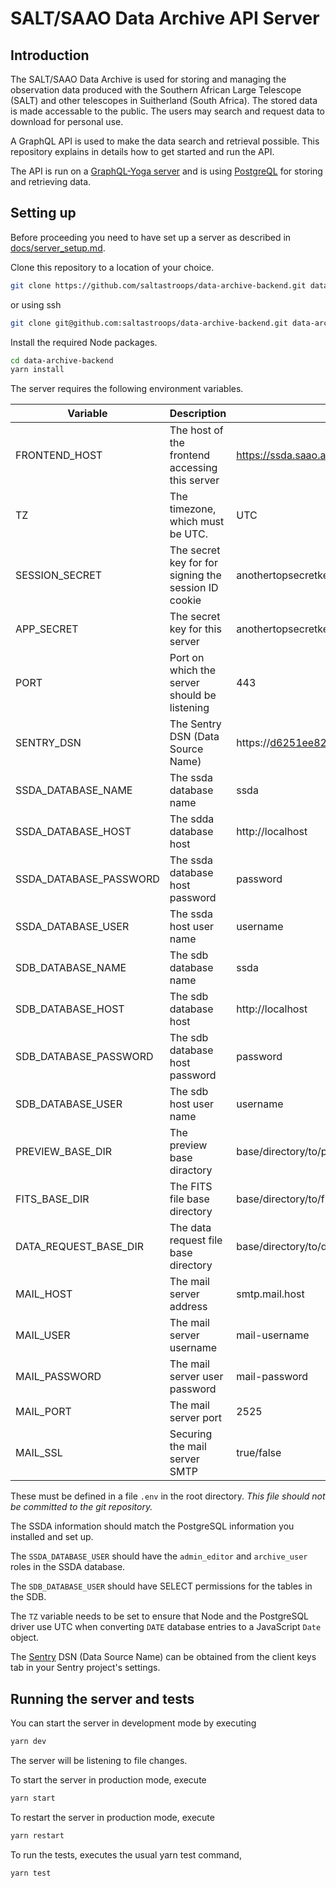 # SALT/SAAO Data Archive API Server

## Introduction

The SALT/SAAO Data Archive is used for storing and managing the observation data produced with the Southern African Large Telescope (SALT) and other telescopes in Suitherland (South Africa). The stored data is made accessable to the public. The users may search and request data to download for personal use.

A GraphQL API is used to make the data search and retrieval possible. This repository explains in details how to get started and run the API.

The API is run on a [GraphQL-Yoga server](https://github.com/prisma/graphql-yoga) and is using [PostgreQL](https://www.postgresql.org/) for storing and retrieving data.

## Setting up

Before proceeding you need to have set up a server as described in [docs/server_setup.md](https://github.com/saltastroops/data-archive-backend/blob/development/docs/project_setup.md).

Clone this repository to a location of your choice.

```bash
git clone https://github.com/saltastroops/data-archive-backend.git data-archive-backend
```

or using ssh

```bash
git clone git@github.com:saltastroops/data-archive-backend.git data-archive-backend
```

Install the required Node packages.

```bash
cd data-archive-backend
yarn install
```

The server requires the following environment variables. 

Variable | Description | Example
---- | ---- | ----
FRONTEND_HOST | The host of the frontend accessing this server | https://ssda.saao.ac.za
TZ | The timezone, which must be UTC. | UTC
SESSION_SECRET | The secret key for for signing the session ID cookie | anothertopsecretkey
APP_SECRET | The secret key for this server | anothertopsecretkey
PORT | Port on which the server should be listening | 443
SENTRY_DSN | The Sentry DSN (Data Source Name) | https://d6251ee8232d4au0b57cbhy38c059af6@sentry.io/237524
SSDA_DATABASE_NAME | The ssda database name | ssda
SSDA_DATABASE_HOST | The sdda database host | http://localhost
SSDA_DATABASE_PASSWORD | The ssda database host password | password
SSDA_DATABASE_USER | The ssda host user name | username
SDB_DATABASE_NAME | The sdb database name | ssda
SDB_DATABASE_HOST | The sdb database host | http://localhost
SDB_DATABASE_PASSWORD | The sdb database host password | password
SDB_DATABASE_USER | The sdb host user name | username
PREVIEW_BASE_DIR | The preview base diractory | base/directory/to/previews
FITS_BASE_DIR | The FITS file base directory | base/directory/to/fits
DATA_REQUEST_BASE_DIR | The data request file base directory | base/directory/to/data_request
MAIL_HOST | The mail server address | smtp.mail.host
MAIL_USER | The mail server username | mail-username
MAIL_PASSWORD | The mail server user password | mail-password
MAIL_PORT | The mail server port | 2525
MAIL_SSL | Securing the mail server SMTP | true/false

These must be defined in a file ```.env``` in the root directory. *This file should not be committed to the git repository.*

The SSDA information should match the PostgreSQL information you installed and set up.

The `SSDA_DATABASE_USER` should have the `admin_editor` and `archive_user` roles in the SSDA database.

The `SDB_DATABASE_USER` should have SELECT permissions for the tables in the SDB.

The `TZ` variable needs to be set to ensure that Node and the PostgreSQL driver use UTC when converting `DATE` database entries to a JavaScript `Date` object.

The [Sentry](https://sentry.io) DSN (Data Source Name) can be obtained from the client keys tab in your Sentry project's settings.

## Running the server and tests

You can start the server in development mode by executing 

```bash
yarn dev
```

The server will be listening to file changes. 


To start the server in production mode, execute

```bash
yarn start
```

To restart the server in production mode, execute

```bash
yarn restart
```

To run the tests, executes the usual yarn test command,

```bash
yarn test
```
